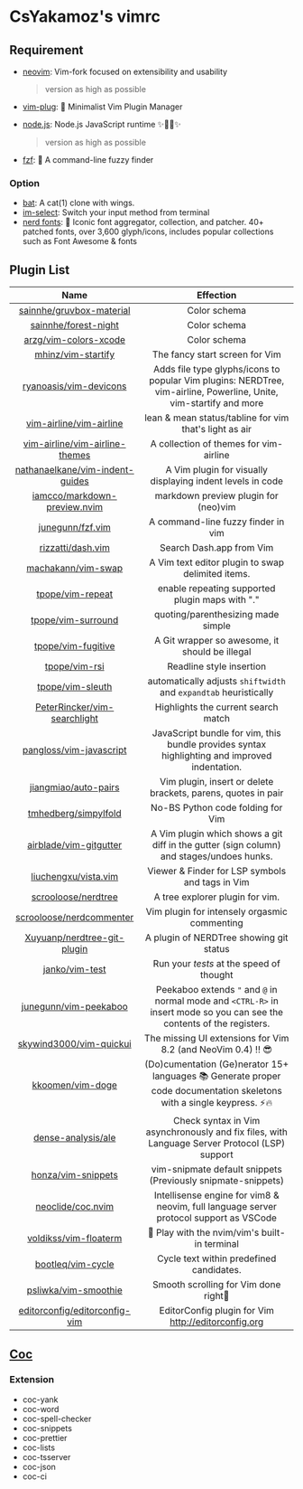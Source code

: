 # CsYakamoz's vimrc

## Requirement

- [neovim](https://github.com/neovim/neovim): Vim-fork focused on extensibility and usability

  > version as high as possible

- [vim-plug](https://github.com/junegunn/vim-plug): 🌺 Minimalist Vim Plugin Manager

- [node.js](https://github.com/nodejs/node): Node.js JavaScript runtime ✨🐢🚀✨

  > version as high as possible

- [fzf](https://github.com/junegunn/fzf): 🌸 A command-line fuzzy finder

### Option

- [bat](https://github.com/sharkdp/bat): A cat(1) clone with wings.
- [im-select](https://github.com/daipeihust/im-select): Switch your input method from terminal
- [nerd fonts](https://github.com/ryanoasis/nerd-fonts): 🔡 Iconic font aggregator, collection, and patcher. 40+ patched fonts, over 3,600 glyph/icons, includes popular collections such as Font Awesome & fonts

## Plugin List

|                                         Name                                          |                                                        Effection                                                        |
| :-----------------------------------------------------------------------------------: | :---------------------------------------------------------------------------------------------------------------------: |
|        [sainnhe/gruvbox-material](https://github.com/sainnhe/gruvbox-material)        |                                                      Color schema                                                       |
|            [sainnhe/forest-night](https://github.com/sainnhe/forest-night)            |                                                      Color schema                                                       |
|           [arzg/vim-colors-xcode](https://github.com/arzg/vim-colors-xcode)           |                                                      Color schema                                                       |
|              [mhinz/vim-startify](https://github.com/mhinz/vim-startify)              |                                             The fancy start screen for Vim                                              |
|          [ryanoasis/vim-devicons](https://github.com/ryanoasis/vim-devicons)          |   Adds file type glyphs/icons to popular Vim plugins: NERDTree, vim-airline, Powerline, Unite, vim-startify and more    |
|         [vim-airline/vim-airline](https://github.com/vim-airline/vim-airline)         |                                 lean & mean status/tabline for vim that's light as air                                  |
|  [vim-airline/vim-airline-themes](https://github.com/vim-airline/vim-airline-themes)  |                                         A collection of themes for vim-airline                                          |
| [nathanaelkane/vim-indent-guides](https://github.com/nathanaelkane/vim-indent-guides) |                               A Vim plugin for visually displaying indent levels in code                                |
|    [iamcco/markdown-preview.nvim](https://github.com/iamcco/markdown-preview.nvim)    |                                          markdown preview plugin for (neo)vim                                           |
|                [junegunn/fzf.vim](https://github.com/junegunn/fzf.vim)                |                                           A command-line fuzzy finder in vim                                            |
|               [rizzatti/dash.vim](https://github.com/rizzatti/dash.vim)               |                                                Search Dash.app from Vim                                                 |
|              [machakann/vim-swap](https://github.com/machakann/vim-swap)              |                                    A Vim text editor plugin to swap delimited items.                                    |
|                [tpope/vim-repeat](https://github.com/tpope/vim-repeat)                |                                     enable repeating supported plugin maps with "."                                     |
|              [tpope/vim-surround](https://github.com/tpope/vim-surround)              |                                           quoting/parenthesizing made simple                                            |
|              [tpope/vim-fugitive](https://github.com/tpope/vim-fugitive)              |                                     A Git wrapper so awesome, it should be illegal                                      |
|                   [tpope/vim-rsi](https://github.com/tpope/vim-rsi)                   |                                                Readline style insertion                                                 |
|                [tpope/vim-sleuth](https://github.com/tpope/vim-sleuth)                |                            automatically adjusts `shiftwidth` and `expandtab` heuristically                             |
|    [PeterRincker/vim-searchlight](https://github.com/PeterRincker/vim-searchlight)    |                                           Highlights the current search match                                           |
|         [pangloss/vim-javascript](https://github.com/pangloss/vim-javascript)         |              JavaScript bundle for vim, this bundle provides syntax highlighting and improved indentation.              |
|            [jiangmiao/auto-pairs](https://github.com/jiangmiao/auto-pairs)            |                              Vim plugin, insert or delete brackets, parens, quotes in pair                              |
|            [tmhedberg/simpylfold](https://github.com/tmhedberg/simpylfold)            |                                            No-BS Python code folding for Vim                                            |
|          [airblade/vim-gitgutter](https://github.com/airblade/vim-gitgutter)          |                A Vim plugin which shows a git diff in the gutter (sign column) and stages/undoes hunks.                 |
|            [liuchengxu/vista.vim](https://github.com/liuchengxu/vista.vim)            |                                     Viewer & Finder for LSP symbols and tags in Vim                                     |
|             [scrooloose/nerdtree](https://github.com/scrooloose/nerdtree)             |                                             A tree explorer plugin for vim.                                             |
|        [scrooloose/nerdcommenter](https://github.com/scrooloose/nerdcommenter)        |                                      Vim plugin for intensely orgasmic commenting                                       |
|     [Xuyuanp/nerdtree-git-plugin](https://github.com/Xuyuanp/nerdtree-git-plugin)     |                                         A plugin of NERDTree showing git status                                         |
|                  [janko/vim-test](https://github.com/janko/vim-test)                  |                                        Run your _tests_ at the speed of thought                                         |
|           [junegunn/vim-peekaboo](https://github.com/junegunn/vim-peekaboo)           | Peekaboo extends `"` and `@` in normal mode and `<CTRL-R>` in insert mode so you can see the contents of the registers. |
|         [skywind3000/vim-quickui](https://github.com/skywind3000/vim-quickui)         |                              The missing UI extensions for Vim 8.2 (and NeoVim 0.4) !! 😎                               |
|                [kkoomen/vim-doge](https://github.com/kkoomen/vim-doge)                | (Do)cumentation (Ge)nerator 15+ languages 📚 Generate proper code documentation skeletons with a single keypress. ⚡️🔥 |
|              [dense-analysis/ale](https://github.com/dense-analysis/ale)              |              Check syntax in Vim asynchronously and fix files, with Language Server Protocol (LSP) support              |
|              [honza/vim-snippets](https://github.com/honza/vim-snippets)              |                              vim-snipmate default snippets (Previously snipmate-snippets)                               |
|               [neoclide/coc.nvim](https://github.com/neoclide/coc.nvim)               |                 Intellisense engine for vim8 & neovim, full language server protocol support as VSCode                  |
|           [voldikss/vim-floaterm](https://github.com/voldikss/vim-floaterm)           |                                      🌟 Play with the nvim/vim's built-in terminal                                      |
|               [bootleq/vim-cycle](https://github.com/bootleq/vim-cycle)               |                                        Cycle text within predefined candidates.                                         |
|            [psliwka/vim-smoothie](https://github.com/psliwka/vim-smoothie)            |                                          Smooth scrolling for Vim done right🥤                                          |
|   [editorconfig/editorconfig-vim](https://github.com/editorconfig/editorconfig-vim)   |                                   EditorConfig plugin for Vim http://editorconfig.org                                   |

## [Coc](https://github.com/neoclide/coc.nvim)

### Extension

- coc-yank
- coc-word
- coc-spell-checker
- coc-snippets
- coc-prettier
- coc-lists
- coc-tsserver
- coc-json
- coc-ci
